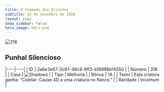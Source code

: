 ```yaml
---
title: O Chamado dos Arcontes
subtitle: 15 de novembro de 2018
layout: page
show_sidebar: false
hero_image: hero.png
---
```


![318](https://cdn.keyforgegame.com/media/card_front/pt/341_318_CGCC5XW8VF69_pt.png)

## Punhal Silencioso

|----|----|
| ID | 2a6e3e67-3c67-48c8-8ff3-b16896b14550 |
| Número | 318 |
| Casa | ![Shadows](https://archonarcana.com/images/thumb/e/ee/Shadows.png/22px-Shadows.png "Sombras") |
| Tipo | Melhoria |
| Bônus | 1A |
| Texto | Esta criatura ganha: “Coletar: Cause 4D a uma criatura no flanco.” |
| Raridade | Incomum |

